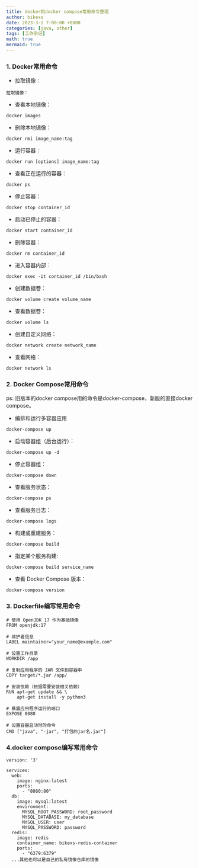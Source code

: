 ```yaml
---
title: docker和docker compose常用命令整理
author: bikexs
date: 2023-3-1 7:00:00 +0800
categories: [java, other]
tags: [工作杂记]
math: true
mermaid: true
---
```


### 1. Docker常用命令

- 拉取镜像：

```
拉取镜像：
```

- 查看本地镜像：

```
docker images
```

- 删除本地镜像：

```
docker rmi image_name:tag
```

- 运行容器：

```
docker run [options] image_name:tag
```

- 查看正在运行的容器：

```
docker ps
```

- 停止容器：

```
docker stop container_id
```

- 启动已停止的容器：

```
docker start container_id
```

- 删除容器：

```
docker rm container_id
```

- 进入容器内部：

```
docker exec -it container_id /bin/bash
```

- 创建数据卷：

```
docker volume create volume_name
```

- 查看数据卷：

```
docker volume ls
```

- 创建自定义网络：

```
docker network create network_name
```

- 查看网络：

```
docker network ls
```

### 2. Docker Compose常用命令

ps: 旧版本的docker compose用的命令是docker-compose，新版的直接docker compose。

- 编排和运行多容器应用

```
docker-compose up
```

- 启动容器组（后台运行）：

```
docker-compose up -d
```

- 停止容器组：

```
docker-compose down
```

- 查看服务状态：

```
docker-compose ps
```

- 查看服务日志：

```
docker-compose logs
```

- 构建或重建服务：

```
docker-compose build
```

- 指定某个服务构建:

```
docker-compose build service_name
```

- 查看 Docker Compose 版本：

```
docker-compose version
```

### 3. Dockerfile编写常用命令

```
# 使用 OpenJDK 17 作为基础镜像
FROM openjdk:17

# 维护者信息
LABEL maintainer="your_name@example.com"

# 设置工作目录
WORKDIR /app

# 复制应用程序的 JAR 文件到容器中
COPY target/*.jar /app/

# 安装依赖（根据需要安装相关依赖）
RUN apt-get update && \
    apt-get install -y python3

# 暴露应用程序运行的端口
EXPOSE 8080

# 设置容器启动时的命令
CMD ["java", "-jar", "打包的jar名.jar"]

```

### 4.docker compose编写常用命令

```
version: '3'

services:
  web:
    image: nginx:latest
    ports:
      - "8080:80"
  db:
    image: mysql:latest
    environment:
      MYSQL_ROOT_PASSWORD: root_password
      MYSQL_DATABASE: my_database
      MYSQL_USER: user
      MYSQL_PASSWORD: password
  redis:
    image: redis
    container_name: bikexs-redis-container
    ports:
      - "6379:6379"
  ...其他也可以是自己的私有镜像仓库的镜像
```